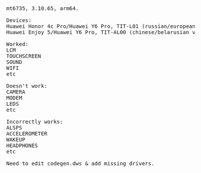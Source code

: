 <pre>
mt6735, 3.10.65, arm64.

Devices:
Huawei Honor 4c Pro/Huawei Y6 Pro, TIT-L01 (russian/european version)
Huawei Enjoy 5/Huawei Y6 Pro, TIT-AL00 (chinese/belarusian version)

Worked:
LCM
TOUCHSCREEN
SOUND
WIFI
etc

Doesn't work:
CAMERA
MODEM
LEDS
etc

Incorrectly works:
ALSPS
ACCELEROMETER
WAKEUP
HEADPHONES
etc

Need to edit codegen.dws & add missing drivers.
</pre>
